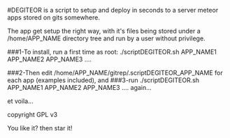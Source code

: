 #DEGITEOR is a script to setup and deploy in seconds to a server meteor apps stored on  gits somewhere.

The app get setup the right way, with it's files being stored under a /home/APP_NAME directory tree and run by a user without privilege.

###1-To install, run  a first time as root:
./scriptDEGITEOR.sh APP_NAME1 APP_NAME2 APP_NAME3 ....

###2-Then edit /home/APP_NAME/gitrep/.scriptDEGITEOR_APP_NAME
for each app (examples included), and
###3-run ./scriptDEGITEOR.sh APP_NAME1 APP_NAME2 APP_NAME3 .... again...

et voila...



copyright GPL v3

You like it? then star it!

